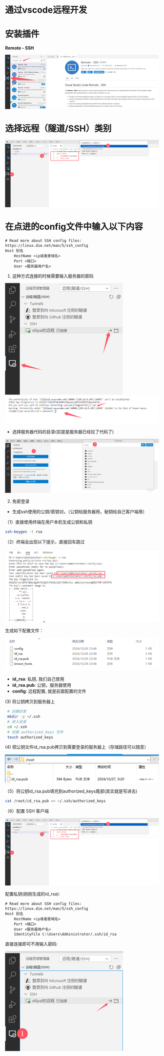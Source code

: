 # 通过vscode远程开发

# 安装插件

**Remote - SSH**

![image-20241026233745662](../../picture/image-20241026233745662.png)

# 选择远程（隧道/SSH）类别

![image-20241026233933059](../../picture/image-20241026233933059.png)

# 在点进的config文件中输入以下内容

```config
# Read more about SSH config files: https://linux.die.net/man/5/ssh_config
Host 别名
    HostName <ip或者是域名>
    Port <端口>
    User <服务器用户名>
```

1. 这种方式连接的时候需要输入服务器的密码

![image-20241026234903941](../../picture/image-20241026234903941.png)<img src="../../picture/image-20241026234716915.png" alt="image-20241026234716915" style="zoom: 80%;" />

- 选择服务器代码的目录(前提是服务器已经拉了代码了)

![image-20241026235024979](../../picture/image-20241026235024979.png)

2. 免密登录

- 生成ssh使用的公钥/密钥对。（公钥给服务器用，秘钥给自己客户端用）

（1）直接使用终端在用户本机生成公钥和私钥

```sh
ssh-keygen -t rsa
```

（2）终端会出现以下提示，直接回车跳过

![image-20241026235947220](../../picture/image-20241026235947220.png)

生成如下配置文件：

![image-20241027000056878](../../picture/image-20241027000056878.png)

- **id_rsa**: 私钥, 我们自己使用
- **id_rsa.pub**: 公钥，服务器使用
- **config**: 远程配置, 就是前面配置的文件

(3) 将公钥拷贝到服务器上

```sh
 # 创建目录
 mkdir -p ~/.ssh
 # 进入目录
 cd ~/.ssh
 # 创建 authorized_keys 文件
 touch authorized_keys
```

(4) 把公钥文件id_rsa.pub拷贝到需要登录的服务器上（存储路径可以随意）

![image-20241027002047281](../../picture/image-20241027002047281.png)

（5）将公钥id_rsa.pub填充到authorized_keys尾部(其实就是写进去)

```sh
cat /root/id_rsa.pub >> ~/.ssh/authorized_keys
```

（6）配置 SSH 客户端

![image-20241026233933059](../../picture/image-20241026233933059.png)

配置私钥(刚刚生成的id_rsa):

```config
# Read more about SSH config files: https://linux.die.net/man/5/ssh_config
Host 别名
    HostName <ip或者是域名>
    Port <端口>
    User <服务器用户名>
    IdentityFile C:\Users\Administrator/.ssh/id_rsa
```

直接连接即可不用输入密码:

![image-20241027002253003](../../picture/image-20241027002253003.png)
